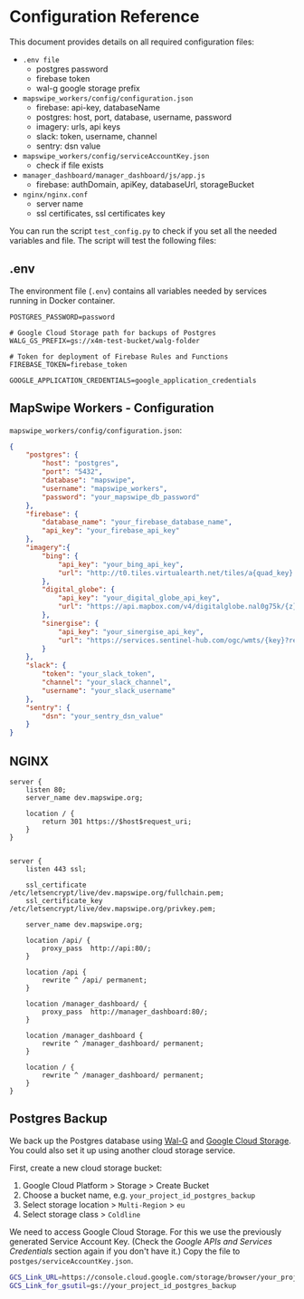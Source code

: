 <!--

Then set up a Service Account Key file:
1. Open [Google Cloud Service Accounts](https://console.cloud.google.com/iam-admin/serviceaccounts)
2. Create a new Service Account Key file:
    * set name (e.g. *dev-mapswipe-workers*)
    * add roles, (e.g. `Storage Admin` and `Firebase Admin`) or use pre-defined role instead (e.g. `Custom Firebase Developer`)
3. Download Key as file:
    * select `.json` and save





## Firebase

Firebase is a central part of MapSwipe. In our setup we use *Firebase Database*, *Firebase Database Rules* and *Firebase Functions*. In the documentation we will refer to two elements:
1. `your_project_id`: This is the name of your Firebase project (e.g. *dev-mapswipe*)
2. `your_database_name`: This is the name of your Firebase database. It is very likely that this will be the same as your Firebase project name as well.)

The `mapswipe_workers` module uses the [Firebase Python SDK](https://firebase.google.com/docs/reference/admin/python) to access *Firebase Database* services as administrator, you must generate a Service Account Key file in JSON format. For this we use the previously generated Service Account Key. (Check the *Google APIs and Services Credentials* section again if you don't have it.) Copy the file to `mapswipe_workers/config/serviceAccountKey.json`.

The `mapswipe_workers` module further uses the [Firebase Database REST API](https://firebase.google.com/docs/reference/rest/database) to access *Firebase Database* either as a normal user or project manager.

For both things to work you need to add your `database_name` in the configuration file. For the the REST API add also the previously generated *mapswipe_workers* api key. (Check the *Google APIs & Services Credentials* section again if you don't have it.) The firebase section in `mapswipe_workers/config/configuration.json` should look like this now:

```json
"firebase": {
  "database_name": "your_database_name",
  "api_key": "mapswipe_workers_api_key"
}
```

The `manager_dashboard` module uses the [Firebase JavaScript client SDK](https://firebase.google.com/docs/database/web/start) to access *Firebase Database* service as authenticated as MapSwipe user with project manager credentials. Add the previously generated *manager-dashboard* api key. (Check the *Google APIs & Services Credentials* section again if you don't have it.) Project-id refers to the name of your Firebase project (e.g. dev-mapswipe). The firebaseConfig in `mapswipe_dashboard/js/app.js` should look like this now:

```javascript
var firebaseConfig = {
    apiKey: "manager_dashboard_api_key",
    authDomain: "your_project_id.firebaseapp.com",
    databaseURL: "https://your_project_id.firebaseio.com",
    storageBucket: "your_project_id.appspot.com"
  };
```

The `firebase` module uses the [Firebase Command Line Interface (CLI) Tools](https://github.com/firebase/firebase-tools) to access *Firebase Database Rules* and *Firebase Functions*. You need a firebase token. Here's how you generate it:
1. On a PC with a browser install the Firebase Command Line Tools ([https://firebase.google.com/docs/cli/](https://firebase.google.com/docs/cli/#install_the_firebase_cli))
2. Run `firebase login:ci` to generate a Firebase Token.
3. Save the Firebase Token to `.env` at the root of the cloned MapSwipe Backend repository: `echo "FIREBASE_TOKEN=your_token" >> .env`
4. You should have an entry for the firebase token in your `.env` now:

```bash
FIREBASE_TOKEN="your_token"
```

-->

# Configuration Reference

This document provides details on all required configuration files:

- `.env file`
    * postgres password
    * firebase token
    * wal-g google storage prefix
- `mapswipe_workers/config/configuration.json`
    * firebase: api-key, databaseName
    * postgres: host, port, database, username, password
    * imagery: urls, api keys
    * slack: token, username, channel
    * sentry: dsn value
- `mapswipe_workers/config/serviceAccountKey.json`
    * check if file exists
- `manager_dashboard/manager_dashboard/js/app.js`
    * firebase: authDomain, apiKey, databaseUrl, storageBucket
- `nginx/nginx.conf`
    * server name
    * ssl certificates, ssl certificates key

You can run the script `test_config.py` to check if you set all the needed variables and file. The script will test the following files:


## .env

The environment file (`.env`) contains all variables needed by services running in Docker container.

```.env
POSTGRES_PASSWORD=password

# Google Cloud Storage path for backups of Postgres
WALG_GS_PREFIX=gs://x4m-test-bucket/walg-folder

# Token for deployment of Firebase Rules and Functions
FIREBASE_TOKEN=firebase_token

GOOGLE_APPLICATION_CREDENTIALS=google_application_credentials
```


## MapSwipe Workers - Configuration

`mapswipe_workers/config/configuration.json`:

```json
{
    "postgres": {
        "host": "postgres",
        "port": "5432",
        "database": "mapswipe",
        "username": "mapswipe_workers",
        "password": "your_mapswipe_db_password"
    },
    "firebase": {
        "database_name": "your_firebase_database_name",
        "api_key": "your_firebase_api_key"
    },
    "imagery":{
        "bing": {
            "api_key": "your_bing_api_key",
            "url": "http://t0.tiles.virtualearth.net/tiles/a{quad_key}.jpeg?g=854&mkt=en-US&token={key}"
        },
        "digital_globe": {
            "api_key": "your_digital_globe_api_key",
            "url": "https://api.mapbox.com/v4/digitalglobe.nal0g75k/{z}/{x}/{y}.png?access_token={key}"
        },
        "sinergise": {
            "api_key": "your_sinergise_api_key",
            "url": "https://services.sentinel-hub.com/ogc/wmts/{key}?request=getTile&tilematrixset=PopularWebMercator256&tilematrix={z}&tilecol={x}&tilerow={y}&layer={layer}"
        }
    },
    "slack": {
        "token": "your_slack_token",
        "channel": "your_slack_channel",
        "username": "your_slack_username"
    },
    "sentry": {
        "dsn": "your_sentry_dsn_value"
    }
}
```


## NGINX

```
server {
    listen 80;
    server_name dev.mapswipe.org;

    location / {
        return 301 https://$host$request_uri;
    }
}


server {
    listen 443 ssl;

    ssl_certificate /etc/letsencrypt/live/dev.mapswipe.org/fullchain.pem;
    ssl_certificate_key /etc/letsencrypt/live/dev.mapswipe.org/privkey.pem;

    server_name dev.mapswipe.org;

    location /api/ {
        proxy_pass  http://api:80/;
    }

    location /api {
        rewrite ^ /api/ permanent;
    }

    location /manager_dashboard/ {
        proxy_pass  http://manager_dashboard:80/;
    }

    location /manager_dashboard {
        rewrite ^ /manager_dashboard/ permanent;
    }

    location / {
        rewrite ^ /manager_dashboard/ permanent;
    }
}
```

## Postgres Backup
We back up the Postgres database using [Wal-G](https://github.com/wal-g/wal-g) and [Google Cloud Storage](https://console.cloud.google.com/storage). You could also set it up using another cloud storage service.

First, create a new cloud storage bucket:
1. Google Cloud Platform > Storage > Create Bucket
2. Choose a bucket name, e.g. `your_project_id_postgres_backup`
3. Select storage location > `Multi-Region` > `eu`
4. Select storage class > `Coldline`

We need to access Google Cloud Storage. For this we use the previously generated Service Account Key. (Check the *Google APIs and Services Credentials* section again if you don't have it.) Copy the file to `postges/serviceAccountKey.json`.

```bash
GCS_Link_URL=https://console.cloud.google.com/storage/browser/your_project_id_postgres_backup
GCS_Link_for_gsutil=gs://your_project_id_postgres_backup
```
